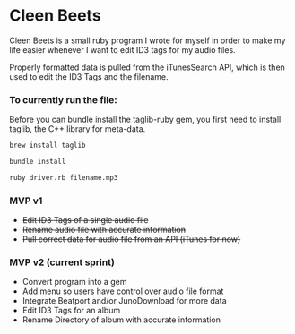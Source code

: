 # Cleen Beets

Cleen Beets is a small ruby program I wrote for myself in order to make my life easier whenever I want to edit ID3 tags for my audio files.

Properly formatted data is pulled from the iTunesSearch API, which is then used to edit the ID3 Tags and the filename.

### To currently run the file:

Before you can bundle install the taglib-ruby gem, you first need to install taglib, the C++ library for meta-data.

```bash
brew install taglib

bundle install

ruby driver.rb filename.mp3
```


### MVP v1
* ~~Edit ID3 Tags of a single audio file~~
* ~~Rename audio file with accurate information~~
* ~~Pull correct data for audio file from an API (iTunes for now)~~

### MVP v2 (current sprint)
* Convert program into a gem
* Add menu so users have control over audio file format
* Integrate Beatport and/or JunoDownload for more data
* Edit ID3 Tags for an album
* Rename Directory of album with accurate information


